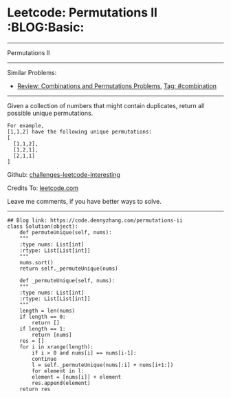 
# Leetcode: Permutations II     :BLOG:Basic:

---

Permutations II  

---

Similar Problems:  

-   [Review: Combinations and Permutations Problems](https://code.dennyzhang.com/review-combination), [Tag: #combination](https://code.dennyzhang.com/tag/combination)

---

Given a collection of numbers that might contain duplicates, return all possible unique permutations.  

    For example,
    [1,1,2] have the following unique permutations:
    [
      [1,1,2],
      [1,2,1],
      [2,1,1]
    ]

Github: [challenges-leetcode-interesting](https://github.com/DennyZhang/challenges-leetcode-interesting/tree/master/problems/permutations-ii)  

Credits To: [leetcode.com](https://leetcode.com/problems/permutations-ii/description/)  

Leave me comments, if you have better ways to solve.  

---

    ## Blog link: https://code.dennyzhang.com/permutations-ii
    class Solution(object):
        def permuteUnique(self, nums):
    	"""
    	:type nums: List[int]
    	:rtype: List[List[int]]
    	"""
    	nums.sort()
    	return self._permuteUnique(nums)
    
        def _permuteUnique(self, nums):
    	"""
    	:type nums: List[int]
    	:rtype: List[List[int]]
    	"""
    	length = len(nums)
    	if length == 0:
    	    return []
    	if length == 1:
    	    return [nums]
    	res = []
    	for i in xrange(length):
    	    if i > 0 and nums[i] == nums[i-1]:
    		continue
    	    l = self._permuteUnique(nums[:i] + nums[i+1:])
    	    for element in l:
    		element = [nums[i]] + element
    		res.append(element)
    	return res

